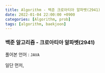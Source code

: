 ```yaml
---
title: Algorithm - 백준 크로아티아 알파벳(2941)
date: 2022-01-04 22:00:00 +0900
categories: [Algorithm, prob]
tags: [algorithm, baekjoon]
---
```




### 백준 알고리즘 - 크로아티아 알파벳(2941)

풀어본 언어 : `JAVA`

일단 먼저, 
